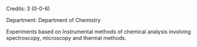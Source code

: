 Credits: 3 (0-0-6)

Department: Department of Chemistry

Experiments based on Instrumental methods of chemical analysis involving spectroscopy, microscopy and thermal methods.